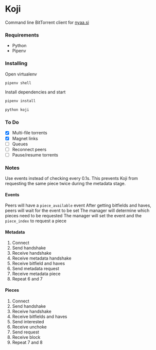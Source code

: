 # Koji
Command line BitTorrent client for [nyaa.si](https://nyaa.si/)

### Requirements
* Python
* Pipenv

### Installing
Open virtualenv
```sh
pipenv shell
```

Install dependencies and start
```sh
pipenv install

python koji
```

### To Do
* [x] Multi-file torrents
* [x] Magnet links
* [ ] Queues
* [ ] Reconnect peers
* [ ] Pause/resume torrents

### Notes
Use events instead of checking every 0.1s. This prevents Koji from requesting the same piece twice during the metadata stage.

#### Events
Peers will have a `piece_available` event
After getting bitfields and haves, peers will wait for the event to be set
The manager will determine which pieces need to be requested
The manager will set the event and the `piece_index` to request a piece

#### Metadata
1. Connect
2. Send handshake
3. Receive handshake
4. Receive metadata handshake
5. Receive bitfield and haves
6. Send metadata request
7. Receive metadata piece
8. Repeat 6 and 7

#### Pieces
1. Connect
2. Send handshake
3. Receive handshake
4. Receive bitfields and haves
5. Send interested
6. Receive unchoke
7. Send request
8. Receive block
9. Repeat 7 and 8
